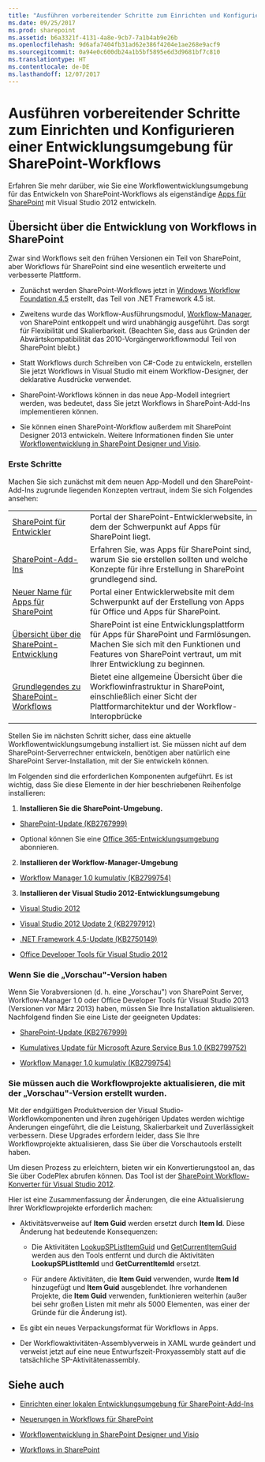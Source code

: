 ```yaml
---
title: "Ausführen vorbereitender Schritte zum Einrichten und Konfigurieren einer Entwicklungsumgebung für SharePoint-Workflows"
ms.date: 09/25/2017
ms.prod: sharepoint
ms.assetid: b6a3321f-4131-4a8e-9cb7-7a1b4ab9e26b
ms.openlocfilehash: 9d6afa7404fb31ad62e386f4204e1ae268e9acf9
ms.sourcegitcommit: 0a94e0c600db24a1b5bf5895e6d3d9681bf7c810
ms.translationtype: HT
ms.contentlocale: de-DE
ms.lasthandoff: 12/07/2017
---
```

# <a name="prepare-to-set-up-and-configure-a-sharepoint-workflow-development-environment"></a>Ausführen vorbereitender Schritte zum Einrichten und Konfigurieren einer Entwicklungsumgebung für SharePoint-Workflows
Erfahren Sie mehr darüber, wie Sie eine Workflowentwicklungsumgebung für das Entwickeln von SharePoint-Workflows als eigenständige  [Apps für SharePoint](http://msdn.microsoft.com/library/fp179930.aspx) mit Visual Studio 2012 entwickeln.
## <a name="overview-of-workflow-development-in-sharepoint"></a>Übersicht über die Entwicklung von Workflows in SharePoint

Zwar sind Workflows seit den frühen Versionen ein Teil von SharePoint, aber Workflows für SharePoint sind eine wesentlich erweiterte und verbesserte Plattform. 
  
    
    

- Zunächst werden SharePoint-Workflows jetzt in  [Windows Workflow Foundation 4.5](http://msdn.microsoft.com/library/dd489441%28v=vs.110%29) erstellt, das Teil von .NET Framework 4.5 ist.
    
  
- Zweitens wurde das Workflow-Ausführungsmodul,  [Workflow-Manager](http://msdn.microsoft.com/library/windowsazure/jj193528%28v=azure.10%29.aspx), von SharePoint entkoppelt und wird unabhängig ausgeführt. Das sorgt für Flexibilität und Skalierbarkeit. (Beachten Sie, dass aus Gründen der Abwärtskompatibilität das 2010-Vorgängerworkflowmodul Teil von SharePoint bleibt.)
    
  
- Statt Workflows durch Schreiben von C#-Code zu entwickeln, erstellen Sie jetzt Workflows in Visual Studio mit einem Workflow-Designer, der deklarative Ausdrücke verwendet.
    
  
- SharePoint-Workflows können in das neue App-Modell integriert werden, was bedeutet, dass Sie jetzt Workflows in SharePoint-Add-Ins implementieren können.
    
  
- Sie können einen SharePoint-Workflow außerdem mit SharePoint Designer 2013 entwickeln. Weitere Informationen finden Sie unter  [Workflowentwicklung in SharePoint Designer und Visio](workflow-development-in-sharepoint-designer-and-visio.md).
    
  

### <a name="get-started"></a>Erste Schritte

Machen Sie sich zunächst mit dem neuen App-Modell und den SharePoint-Add-Ins zugrunde liegenden Konzepten vertraut, indem Sie sich Folgendes ansehen: 
  
    
    

|||
|:-----|:-----|
| [SharePoint für Entwickler](http://msdn.microsoft.com/de-DE/sharepoint) <br/> |Portal der SharePoint-Entwicklerwebsite, in dem der Schwerpunkt auf Apps für SharePoint liegt.  <br/> |
| [SharePoint-Add-Ins](http://msdn.microsoft.com/library/cd1eda9e-8e54-4223-93a9-a6ea0d18df70%28Office.15%29.aspx) <br/> |Erfahren Sie, was Apps für SharePoint sind, warum Sie sie erstellen sollten und welche Konzepte für ihre Erstellung in SharePoint grundlegend sind.  <br/> |
| [Neuer Name für Apps für SharePoint](http://msdn.microsoft.com/library/05b07b04-6c8b-4b7e-bd86-e32c589dfead%28Office.15%29.aspx) <br/> |Portal einer Entwicklerwebsite mit dem Schwerpunkt auf der Erstellung von Apps für Office und Apps für SharePoint.  <br/> |
| [Übersicht über die SharePoint-Entwicklung](sharepoint-development-overview.md) <br/> |SharePoint ist eine Entwicklungsplattform für Apps für SharePoint und Farmlösungen. Machen Sie sich mit den Funktionen und Features von SharePoint vertraut, um mit Ihrer Entwicklung zu beginnen.  <br/> |
| [Grundlegendes zu SharePoint-Workflows](sharepoint-workflow-fundamentals.md) <br/> |Bietet eine allgemeine Übersicht über die Workflowinfrastruktur in SharePoint, einschließlich einer Sicht der Plattformarchitektur und der Workflow-Interopbrücke  <br/> |
   
Stellen Sie im nächsten Schritt sicher, dass eine aktuelle Workflowentwicklungsumgebung installiert ist. Sie müssen nicht auf dem SharePoint-Serverrechner entwickeln, benötigen aber natürlich eine SharePoint Server-Installation, mit der Sie entwickeln können.
  
    
    
Im Folgenden sind die erforderlichen Komponenten aufgeführt. Es ist wichtig, dass Sie diese Elemente in der hier beschriebenen Reihenfolge installieren:
  
    
    

1. **Installieren Sie die SharePoint-Umgebung.**
    
  -  [SharePoint-Update (KB2767999)](http://support.microsoft.com/kb/2767999)
    
  
  - Optional können Sie eine [Office 365-Entwicklungsumgebung](http://msdn.microsoft.com/library/office/apps/fp179924%28v=office.15%29) abonnieren.
    
  
2. **Installieren der Workflow-Manager-Umgebung**
    
  -  [Workflow Manager 1.0 kumulativ (KB2799754)](http://support.microsoft.com/kb/2799754/en-us)
    
  
3. **Installieren der Visual Studio 2012-Entwicklungsumgebung**
    
  -  [Visual Studio 2012](http://www.microsoft.com/visualstudio/eng/downloads#vs)
    
  
  -  [Visual Studio 2012 Update 2 (KB2797912)](http://support.microsoft.com/kb/2797912)
    
  
  -  [.NET Framework 4.5-Update (KB2750149)](http://support.microsoft.com/kb/2750149/en-us)
    
  
  -  [Office Developer Tools für Visual Studio 2012](http://aka.ms/OfficeDevToolsForVS2012)
    
  

### <a name="if-you-have-the-preview-version"></a>Wenn Sie die „Vorschau"-Version haben

Wenn Sie Vorabversionen (d. h. eine „Vorschau") von SharePoint Server, Workflow-Manager 1.0 oder Office Developer Tools für Visual Studio 2013 (Versionen vor März 2013) haben, müssen Sie Ihre Installation aktualisieren. Nachfolgend finden Sie eine Liste der geeigneten Updates:
  
    
    

-  [SharePoint-Update (KB2767999)](http://support.microsoft.com/kb/2767999)
    
  
-  [Kumulatives Update für Microsoft Azure Service Bus 1.0 (KB2799752)](http://support.microsoft.com/kb/2799752/en-us)
    
  
-  [Workflow Manager 1.0 kumulativ (KB2799754)](http://support.microsoft.com/kb/2799754/en-us)
    
  

### <a name="you-must-also-update-workflow-projects-created-with-the-preview-version"></a>Sie müssen auch die Workflowprojekte aktualisieren, die mit der „Vorschau"-Version erstellt wurden.

Mit der endgültigen Produktversion der Visual Studio-Workflowkomponenten und ihren zugehörigen Updates werden wichtige Änderungen eingeführt, die die Leistung, Skalierbarkeit und Zuverlässigkeit verbessern. Diese Upgrades erfordern leider, dass Sie Ihre Workflowprojekte aktualisieren, dass Sie über die Vorschautools erstellt haben.
  
    
    
Um diesen Prozess zu erleichtern, bieten wir ein Konvertierungstool an, das Sie über CodePlex abrufen können. Das Tool ist der  [SharePoint Workflow-Konverter für Visual Studio 2012](http://wfconverter.codeplex.com/).
  
    
    
Hier ist eine Zusammenfassung der Änderungen, die eine Aktualisierung Ihrer Workflowprojekte erforderlich machen:
  
    
    

- Aktivitätsverweise auf **Item Guid** werden ersetzt durch **Item Id**. Diese Änderung hat bedeutende Konsequenzen:
    
  - Die Aktivitäten  [LookupSPListItemGuid](https://msdn.microsoft.com/library/Microsoft.SharePoint.WorkflowServices.Activities.LookupSPListItemGuid.aspx) und [GetCurrentItemGuid](https://msdn.microsoft.com/library/Microsoft.SharePoint.WorkflowServices.Activities.GetCurrentItemGuid.aspx) werden aus den Tools entfernt und durch die Aktivitäten **LookupSPListItemId** und **GetCurrentItemId** ersetzt.
    
  
  - Für andere Aktivitäten, die **Item Guid** verwenden, wurde **Item Id** hinzugefügt und **Item Guid** ausgeblendet. Ihre vorhandenen Projekte, die **Item Guid** verwenden, funktionieren weiterhin (außer bei sehr großen Listen mit mehr als 5000 Elementen, was einer der Gründe für die Änderung ist).
    
  
- Es gibt ein neues Verpackungsformat für Workflows in Apps.
    
  
- Der Workflowaktivitäten-Assemblyverweis in XAML wurde geändert und verweist jetzt auf eine neue Entwurfszeit-Proxyassembly statt auf die tatsächliche SP-Aktivitätenassembly.
    
  

## <a name="see-also"></a>Siehe auch
<a name="bk_addresources"> </a>


-  [Einrichten einer lokalen Entwicklungsumgebung für SharePoint-Add-Ins](http://msdn.microsoft.com/library/b0878c12-27c9-4eea-ae3b-7e79e5a8838d%28Office.15%29.aspx)
    
  
-  [Neuerungen in Workflows für SharePoint](what-s-new-in-workflows-for-sharepoint.md)
    
  
-  [Workflowentwicklung in SharePoint Designer und Visio](workflow-development-in-sharepoint-designer-and-visio.md)
    
  
-  [Workflows in SharePoint](workflows-in-sharepoint.md)
    
  

